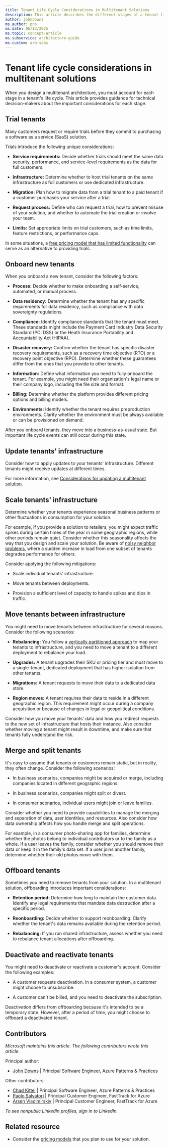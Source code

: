 ```yaml
---
title: Tenant Life Cycle Considerations in Multitenant Solutions
description: This article describes the different stages of a tenant life cycle and considerations for each stage, such as scaling and updates.
author: johndowns
ms.author: pnp
ms.date: 06/13/2025
ms.topic: concept-article
ms.subservice: architecture-guide
ms.custom: arb-saas
---
```


# Tenant life cycle considerations in multitenant solutions

When you design a multitenant architecture, you must account for each stage in a tenant's life cycle. This article provides guidance for technical decision-makers about the important considerations for each stage.

## Trial tenants

Many customers request or require trials before they commit to purchasing a software as a service (SaaS) solution.

Trials introduce the following unique considerations:

- **Service requirements:** Decide whether trials should meet the same data security, performance, and service-level requirements as the data for full customers.

- **Infrastructure:** Determine whether to host trial tenants on the same infrastructure as full customers or use dedicated infrastructure.
- **Migration:** Plan how to migrate data from a trial tenant to a paid tenant if a customer purchases your service after a trial.
- **Request process:** Define who can request a trial, how to prevent misuse of your solution, and whether to automate the trial creation or involve your team.
- **Limits:** Set appropriate limits on trial customers, such as time limits, feature restrictions, or performance caps.

In some situations, a [free pricing model that has limited functionality](pricing-models.md#freemium-pricing) can serve as an alternative to providing trials.

## Onboard new tenants

When you onboard a new tenant, consider the following factors:

- **Process:** Decide whether to make onboarding a self-service, automated, or manual process.

- **Data residency:** Determine whether the tenant has any specific requirements for data residency, such as compliance with data sovereignty regulations.
- **Compliance:** Identify compliance standards that the tenant must meet. These standards might include the Payment Card Industry Data Security Standard (PCI DSS) or the Heath Insurance Portability and Accountability Act (HIPAA).
- **Disaster recovery:** Confirm whether the tenant has specific disaster recovery requirements, such as a recovery time objective (RTO) or a recovery point objective (RPO). Determine whether these guarantees differ from the ones that you provide to other tenants.
- **Information:** Define what information you need to fully onboard the tenant. For example, you might need their organization's legal name or their company logo, including the file size and format.
- **Billing:** Determine whether the platform provides different pricing options and billing models.
- **Environments:** Identify whether the tenant requires preproduction environments. Clarify whether the environment must be always available or can be provisioned on demand.

After you onboard tenants, they move into a business-as-usual state. But important life cycle events can still occur during this state.

## Update tenants' infrastructure

Consider how to apply updates to your tenants' infrastructure. Different tenants might receive updates at different times.

For more information, see [Considerations for updating a multitenant solution](updates.md).

## Scale tenants' infrastructure

Determine whether your tenants experience seasonal business patterns or other fluctuations in consumption for your solution.

For example, if you provide a solution to retailers, you might expect traffic spikes during certain times of the year in some geographic regions, while other periods remain quiet. Consider whether this seasonality affects the way that you design and scale your solution. Be aware of [noisy neighbor problems](../../../antipatterns/noisy-neighbor/noisy-neighbor.yml), where a sudden increase in load from one subset of tenants degrades performance for others.

Consider applying the following mitigations:

- Scale individual tenants' infrastructure.

- Move tenants between deployments.
- Provision a sufficient level of capacity to handle spikes and dips in traffic.

## Move tenants between infrastructure

You might need to move tenants between infrastructure for several reasons. Consider the following scenarios:

- **Rebalancing:** You follow a [vertically partitioned approach](tenancy-models.md#vertically-partitioned-deployments) to map your tenants to infrastructure, and you need to move a tenant to a different deployment to rebalance your load.

- **Upgrades:** A tenant upgrades their SKU or pricing tier and must move to a single-tenant, dedicated deployment that has higher isolation from other tenants.
- **Migrations:** A tenant requests to move their data to a dedicated data store.
- **Region moves:** A tenant requires their data to reside in a different geographic region. This requirement might occur during a company acquisition or because of changes in legal or geopolitical conditions.

Consider how you move your tenants' data and how you redirect requests to the new set of infrastructure that hosts their instance. Also consider whether moving a tenant might result in downtime, and make sure that tenants fully understand the risk.

## Merge and split tenants

It's easy to assume that tenants or customers remain static, but in reality, they often change. Consider the following scenarios:

- In business scenarios, companies might be acquired or merge, including companies located in different geographic regions.

- In business scenarios, companies might split or divest.
- In consumer scenarios, individual users might join or leave families.

Consider whether you need to provide capabilities to manage the merging and separation of data, user identities, and resources. Also consider how data ownership affects how you handle merge and split operations.

For example, in a consumer photo-sharing app for families, determine whether the photos belong to individual contributors or to the family as a whole. If a user leaves the family, consider whether you should remove their data or keep it in the family's data set. If a user joins another family, determine whether their old photos move with them.

## Offboard tenants

Sometimes you need to remove tenants from your solution. In a multitenant solution, offboarding introduces important considerations:

- **Retention period:** Determine how long to maintain the customer data. Identify any legal requirements that mandate data destruction after a specific period.

- **Reonboarding:** Decide whether to support reonboarding. Clarify whether the tenant's data remains available during the retention period.
- **Rebalancing:** If you run shared infrastructure, assess whether you need to rebalance tenant allocations after offboarding.

## Deactivate and reactivate tenants

You might need to deactivate or reactivate a customer's account. Consider the following examples:

- A customer requests deactivation. In a consumer system, a customer might choose to unsubscribe.

- A customer can't be billed, and you need to deactivate the subscription.

Deactivation differs from offboarding because it's intended to be a temporary state. However, after a period of time, you might choose to offboard a deactivated tenant.

## Contributors

*Microsoft maintains this article. The following contributors wrote this article.*

Principal author:

- [John Downs](https://www.linkedin.com/in/john-downs/) | Principal Software Engineer, Azure Patterns & Practices

Other contributors:

- [Chad Kittel](https://www.linkedin.com/in/chadkittel/) | Principal Software Engineer, Azure Patterns & Practices
- [Paolo Salvatori](https://www.linkedin.com/in/paolo-salvatori/) | Principal Customer Engineer, FastTrack for Azure
- [Arsen Vladimirskiy](https://www.linkedin.com/in/arsenv/) | Principal Customer Engineer, FastTrack for Azure

*To see nonpublic LinkedIn profiles, sign in to LinkedIn.*

## Related resource

- Consider the [pricing models](pricing-models.md) that you plan to use for your solution.
